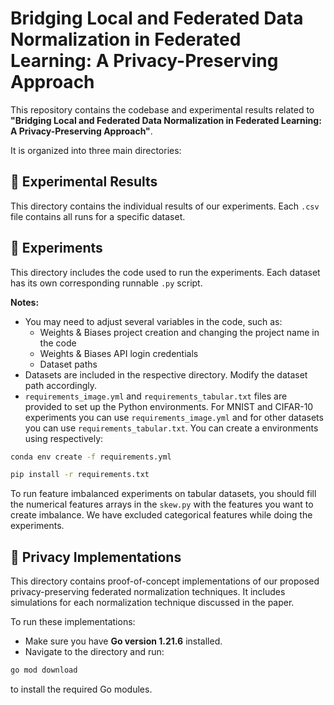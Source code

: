 # Bridging Local and Federated Data Normalization in Federated Learning: A Privacy-Preserving Approach

This repository contains the codebase and experimental results related to **"Bridging Local and Federated Data Normalization in Federated Learning: A Privacy-Preserving Approach"**.

It is organized into three main directories:

## 📁 Experimental Results

This directory contains the individual results of our experiments. Each `.csv` file contains all runs for a specific dataset.

## 📁 Experiments

This directory includes the code used to run the experiments. Each dataset has its own corresponding runnable `.py` script.  

**Notes:**
- You may need to adjust several variables in the code, such as:
  - Weights & Biases project creation and changing the project name in the code
  - Weights & Biases API login credentials
  - Dataset paths
- Datasets are included in the respective directory. Modify the dataset path accordingly.
- `requirements_image.yml`  and `requirements_tabular.txt` files are provided to set up the Python environments. For MNIST and CIFAR-10 experiments you can use  `requirements_image.yml` and for other datasets you can use `requirements_tabular.txt`. You can create a environments using respectively:

```bash
conda env create -f requirements.yml
```

```bash
pip install -r requirements.txt
```
To run feature imbalanced experiments on tabular datasets, you should fill the numerical features arrays in the `skew.py` with the features you want to create imbalance. We have excluded categorical features while doing the experiments.
## 📁 Privacy Implementations

This directory contains proof-of-concept implementations of our proposed privacy-preserving federated normalization techniques. It includes simulations for each normalization technique discussed in the paper.

To run these implementations:

- Make sure you have **Go version 1.21.6** installed.
- Navigate to the directory and run:

```bash
go mod download
```

to install the required Go modules.
